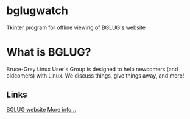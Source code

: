 # bglugwatch
Tkinter program for offline viewing of BGLUG's website


# What is BGLUG?
Bruce-Grey Linux User's Group is designed to help newcomers (and oldcomers) with Linux. We discuss things, give things away, and more!

## Links
[BGLUG website](http://bglug.ca)
[More info...](https://thetechrobo.github.io/drawer/bginfo.md)
